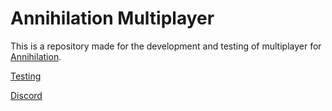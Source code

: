 # Annihilation Multiplayer

This is a repository made for the development and testing of multiplayer for [Annihilation](https://annihilation.drvortex.dev).

[Testing](https://a.drvortex.dev/mp)

[Discord](https://a.drvortex.dev/discord)
